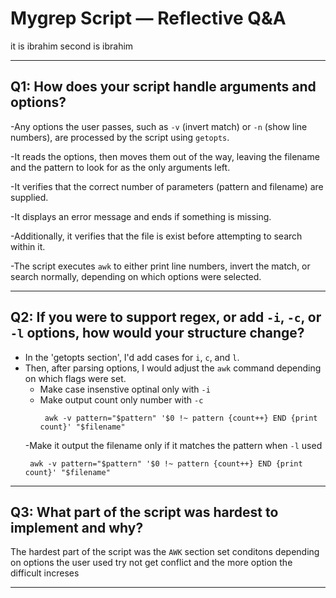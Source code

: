 # Mygrep Script — Reflective Q&A
it is ibrahim
second is ibrahim

---

## Q1: How does your script handle arguments and options?

-Any options the user passes, such as `-v` (invert match) or `-n` (show line numbers), are processed by the script using `getopts`.

-It reads the options, then moves them out of the way, leaving the filename and the pattern to look for as the only arguments left.

-It verifies that the correct number of parameters (pattern and filename) are supplied.

-It displays an error message and ends if something is missing.

-Additionally, it verifies that the file is exist before attempting to search within it.

-The script executes `awk` to either print line numbers, invert the match, or search normally, depending on which options were selected.

---

## Q2: If you were to support regex, or add `-i`, `-c`, or `-l` options, how would your structure change?

- In the 'getopts section', I'd add cases for `i`, `c`, and `l`.
- Then, after parsing options, I would adjust the `awk` command depending on which flags were set.
    - Make case insenstive optinal only with `-i`
    - Make output count only number with `-c`
      ```
       awk -v pattern="$pattern" '$0 !~ pattern {count++} END {print count}' "$filename"
      ```
    -Make it output the filename only if it matches the pattern when `-l` used
     ```
      awk -v pattern="$pattern" '$0 !~ pattern {count++} END {print count}' "$filename"
     ```

    
---

## Q3: What part of the script was hardest to implement and why?

The hardest part of the script was the `AWK` section
set conditons depending on options the user used 
try not get conflict 
and the more option the difficult increses

---

